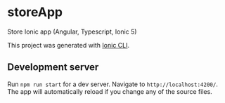 # storeApp
Store Ionic app (Angular, Typescript, Ionic 5)

This project was generated with [Ionic CLI](https://ionicframework.com/docs/cli).

## Development server

Run `npm run start` for a dev server. Navigate to `http://localhost:4200/`. The app will automatically reload if you change any of the source files.
